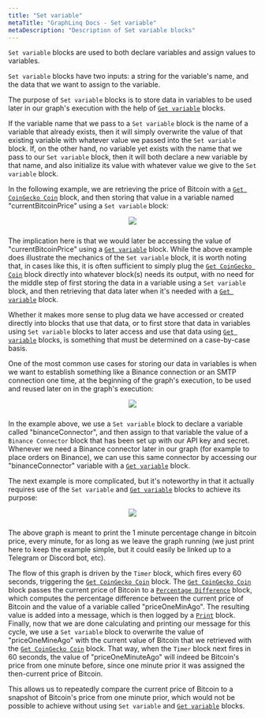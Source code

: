```yaml
---
title: "Set variable"
metaTitle: "GraphLinq Docs - Set variable"
metaDescription: "Description of Set variable blocks"
---
```

`Set variable` blocks are used to both declare variables and assign values to variables.<p/>
`Set variable` blocks have two inputs: a string for the variable's name, and the data that we want to assign to the variable.<p/>
The purpose of `Set variable` blocks is to store data in variables to be used later in our graph's execution with the help of <a href="/blockTypes/1-baseVariable/7-getVariable"> `Get variable`</a> blocks.<p/>
If the variable name that we pass to a `Set variable` block is the name of a variable that already exists, then  it will simply overwrite the value of that existing variable  with whatever value we passed into the `Set variable` block. If, on the other hand, no variable yet exists with the name that we pass to our `Set variable` block, then it will both declare a new variable by that name, and also initialize its value with whatever value we give to the `Set variable` block.<p/>
In the following example, we are retrieving the price of Bitcoin with a <a href="/blockTypes/29-coinGecko/1-getCoinGeckoCoin"> `Get CoinGecko Coin`</a> block, and then storing that value in a variable named "currentBitcoinPrice" using a `Set variable` block:<p/>
<center>
<img src="https://i.imgur.com/s8pFecM.png"
     style="margin-bottom:10px;" />
</center>

The implication here is that we would later be accessing the value of "currentBitcoinPrice" using a <a href="/blockTypes/1-baseVariable/7-getVariable"> `Get variable`</a> block.
While the above example does illustrate the mechanics of the `Set variable` block, it is worth noting that, in cases like this, it is often sufficient to simply plug the <a href="/blockTypes/29-coinGecko/1-getCoinGeckoCoin"> `Get CoinGecko Coin`</a> block directly into whatever block(s) needs its output, with no need for the middle step of first storing the data in a variable using a `Set variable` block, and then retrieving that data later when it's needed with a <a href="/blockTypes/1-baseVariable/7-getVariable"> `Get variable`</a> block.<p/>
Whether it makes more sense to plug data we have accessed or created directly into blocks that use that data, or to first store that data in variables using `Set variable` blocks to later access and use that data using <a href="/blockTypes/1-baseVariable/7-getVariable"> `Get variable`</a> blocks, is something that must be determined on a case-by-case basis.<p/>
One of the most common use cases for storing our data in variables is when we want to establish something like a Binance connection or an SMTP connection one time, at the beginning of the graph's execution, to be used and reused later on in the graph's execution:<p/>
<center>
<img src="https://i.imgur.com/c1Ipyyu.png"
     style="margin-bottom:10px;" />
</center>

In the example above, we use a `Set variable` block to declare a variable called "binanceConnector", and then assign to that variable the value of a `Binance Connector` block that has been set up with our API key and secret. Whenever we need a Binance connector later in our graph (for example to place orders on Binance), we can use this same connector by accessing our "binanceConnector" variable with a <a href="/blockTypes/1-baseVariable/7-getVariable"> `Get variable`</a> block.<p/>

The next example is more complicated, but it's noteworthy in that it actually requires use of the `Set variable` and <a href="/blockTypes/1-baseVariable/7-getVariable"> `Get variable`</a> blocks to achieve its purpose:<p/>
<center>
<img src="https://i.imgur.com/PbJQmhO.png"
     style="margin-bottom:10px;" />
</center>

The above graph is meant to print the 1 minute percentage change in bitcoin price, every minute, for as long as we leave the graph running (we just print here to keep the example simple, but it could easily be linked up to a Telegram or Discord bot, etc).<p/>
The flow of this graph is driven by the `Timer` block, which fires every 60 seconds, triggering the <a href="/blockTypes/29-coinGecko/1-getCoinGeckoCoin"> `Get CoinGecko Coin`</a> block. The <a href="/blockTypes/29-coinGecko/1-getCoinGeckoCoin"> `Get CoinGecko Coin`</a> block passes the current price of Bitcoin to a <a href="/blockTypes/8-math/8-percentageDifference"> `Percentage Difference`</a> block, which computes the percentage difference between the current price of Bitcoin and the value of a variable called "priceOneMinAgo". The resulting value is added into a message, which is then logged by a <a href="/blockTypes/5-log/1-print"> `Print`</a> block. Finally, now that we are done calculating and printing our message for this cycle, we use a `Set variable` block to overwrite the value of "priceOneMineAgo" with the current value of Bitcoin that we retrieved with the <a href="/blockTypes/29-coinGecko/1-getCoinGeckoCoin"> `Get CoinGecko Coin`</a> block. That way, when the `Timer` block next fires in 60 seconds, the value of "priceOneMinuteAgo" will indeed be Bitcoin's price from one minute before, since one minute prior it was assigned the then-current price of Bitcoin. <p/>
This allows us to repeatedly compare the current price of Bitcoin to a snapshot of Bitcoin's price from one minute prior, which would not be possible to achieve without using `Set variable` and <a href="/blockTypes/1-baseVariable/7-getVariable"> `Get variable`</a> blocks. <p/>
